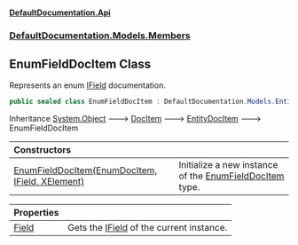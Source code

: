 #### [DefaultDocumentation\.Api](../../../../index.md 'index')
### [DefaultDocumentation\.Models\.Members](../../../../index.md#DefaultDocumentation.Models.Members 'DefaultDocumentation\.Models\.Members')

## EnumFieldDocItem Class

Represents an enum [IField](https://github.com/icsharpcode/ILSpy 'ICSharpCode\.Decompiler\.TypeSystem\.IField') documentation\.

```csharp
public sealed class EnumFieldDocItem : DefaultDocumentation.Models.EntityDocItem
```

Inheritance [System\.Object](https://learn.microsoft.com/en-us/dotnet/api/system.object 'System\.Object') &#129106; [DocItem](../../DocItem/index.md 'DefaultDocumentation\.Models\.DocItem') &#129106; [EntityDocItem](../../EntityDocItem/index.md 'DefaultDocumentation\.Models\.EntityDocItem') &#129106; EnumFieldDocItem

| Constructors | |
| :--- | :--- |
| [EnumFieldDocItem\(EnumDocItem, IField, XElement\)](EnumFieldDocItem(EnumDocItem,IField,XElement).md 'DefaultDocumentation\.Models\.Members\.EnumFieldDocItem\.EnumFieldDocItem\(DefaultDocumentation\.Models\.Types\.EnumDocItem, IField, System\.Xml\.Linq\.XElement\)') | Initialize a new instance of the [EnumFieldDocItem](index.md 'DefaultDocumentation\.Models\.Members\.EnumFieldDocItem') type\. |

| Properties | |
| :--- | :--- |
| [Field](Field.md 'DefaultDocumentation\.Models\.Members\.EnumFieldDocItem\.Field') | Gets the [IField](https://github.com/icsharpcode/ILSpy 'ICSharpCode\.Decompiler\.TypeSystem\.IField') of the current instance\. |
